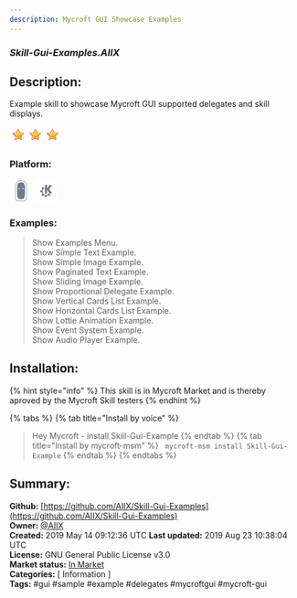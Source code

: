 ```yaml
---
description: Mycroft GUI Showcase Examples
---
```


### _Skill-Gui-Examples.AIIX_  
## Description:  
Example skill to showcase Mycroft GUI supported delegates and skill displays.  
  
![](../.gitbook/assets/star.png)![](../.gitbook/assets/star.png)![](../.gitbook/assets/star.png)  
  
### Platform:  
 ![Mark II](../.gitbook/assets/mark-2-icon.png)  ![plasmoid](../.gitbook/assets/kde.png)   
### Examples:  
> Show Examples Menu.  
> Show Simple Text Example.  
> Show Simple Image Example.  
> Show Paginated Text Example.  
> Show Sliding Image Example.  
> Show Proportional Delegate Example.  
> Show Vertical Cards List Example.  
> Show Horizontal Cards List Example.  
> Show Lottie Animation Example.  
> Show Event System Example.  
> Show Audio Player Example.  
  
## Installation:  
{% hint style="info" %}
This skill is in Mycroft Market and is thereby aproved by the Mycroft Skill testers
{% endhint %}
    
{% tabs %}
{% tab title="Install by voice" %}
> Hey Mycroft - install Skill-Gui-Example
{% endtab %}
  {% tab title="Install by mycroft-msm" %}
``` mycroft-msm install Skill-Gui-Example```
{% endtab %}
  {% endtabs %}
    
## Summary:  
**Github:** [https://github.com/AIIX/Skill-Gui-Examples](https://github.com/AIIX/Skill-Gui-Examples)  
**Owner:** [@AIIX](https://github.com/AIIX)  
**Created:** 2019 May 14 09:12:36 UTC  **Last updated:** 2019 Aug 23 10:38:04 UTC  
**License:** GNU General Public License v3.0  
**Market status:** [In Market](https://market.mycroft.ai/skill/Gui-Examples)  
**Categories:** [ Information ]   
**Tags:** \#gui \#sample \#example \#delegates \#mycroftgui \#mycroft-gui   
